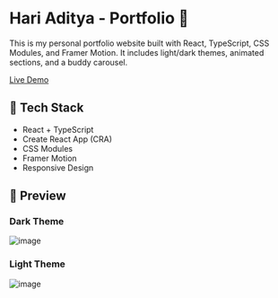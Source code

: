 # Hari Aditya - Portfolio 🌟

This is my personal portfolio website built with React, TypeScript, CSS Modules, and Framer Motion. It includes light/dark themes, animated sections, and a buddy carousel.

[Live Demo](https://hariadityaportfolio.vercel.app/)

## 🚀 Tech Stack

- React + TypeScript
- Create React App (CRA)
- CSS Modules
- Framer Motion
- Responsive Design

## 📸 Preview

### Dark Theme
![image](https://github.com/user-attachments/assets/dcc17a06-5ce6-4c4e-9cf1-4acbae6c07cb)

### Light Theme
![image](https://github.com/user-attachments/assets/afc2245d-3280-4cb3-85d6-f5e669457ec8)
